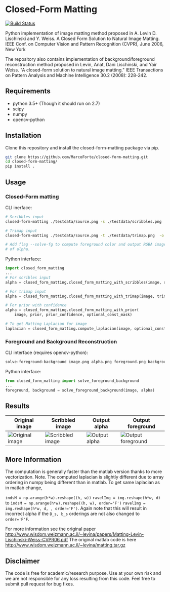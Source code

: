 # Closed-Form Matting
[![Build Status](https://travis-ci.org/MarcoForte/closed-form-matting.svg?branch=master)](https://travis-ci.org/MarcoForte/closed-form-matting)


Python implementation of image matting method proposed in A. Levin D. Lischinski and Y. Weiss. A Closed Form Solution to Natural Image Matting. IEEE Conf. on Computer Vision and Pattern Recognition (CVPR), June 2006, New York

The repository also contains implementation of background/foreground reconstruction method proposed in Levin, Anat, Dani Lischinski, and Yair Weiss. "A closed-form solution to natural image matting." IEEE Transactions on Pattern Analysis and Machine Intelligence 30.2 (2008): 228-242.

## Requirements
- python 3.5+ (Though it should run on 2.7)
- scipy
- numpy
- opencv-python

## Installation

Clone this repository and install the closed-form-matting package via pip.

```bash
git clone https://github.com/MarcoForte/closed-form-matting.git
cd closed-form-matting/
pip install .
```

## Usage

### Closed-Form matting
CLI inerface:

```bash
# Scribbles input
closed-form-matting ./testdata/source.png -s ./testdata/scribbles.png  -o output_alpha.png

# Trimap input
closed-form-matting ./testdata/source.png -t ./testdata/trimap.png  -o output_alpha.png

# Add flag --solve-fg to compute foreground color and output RGBA image instead
# of alpha.
```


Python interface:

```python
import closed_form_matting
...
# For scribles input
alpha = closed_form_matting.closed_form_matting_with_scribbles(image, scribbles)

# For trimap input
alpha = closed_form_matting.closed_form_matting_with_trimap(image, trimap)

# For prior with confidence
alpha = closed_form_matting.closed_form_matting_with_prior(
    image, prior, prior_confidence, optional_const_mask)

# To get Matting Laplacian for image
laplacian = closed_form_matting.compute_laplacian(image, optional_const_mask)
```

### Foreground and Background Reconstruction
CLI interface (requires opencv-python):

```bash
solve-foreground-background image.png alpha.png foreground.png background.png
```

Python interface:

```python
from closed_form_matting import solve_foreground_background
...
foreground, background = solve_foreground_background(image, alpha)
```

## Results
| Original image   | Scribbled image | Output alpha | Output foreground |
|------------------|-----------------|--------------|-------------------|
| ![Original image](testdata/source.png) | ![Scribbled image](testdata/scribbles.png) | ![Output alpha](testdata/output_alpha.png) | ![Output foreground](testdata/output_foreground.png) |


## More Information
The computation is generally faster than the matlab version thanks to more vectorization.
Note. The computed laplacian is slightly different due to array ordering in numpy being different than in matlab. To get same laplacian as in matlab change,

`indsM = np.arange(h*w).reshape((h, w))`
`ravelImg = img.reshape(h*w, d)`
to
`indsM = np.arange(h*w).reshape((h, w), order='F')`
`ravelImg = img.reshape(h*w, d, , order='F')`.
Again note that this will result in incorrect alpha if the `D_s, b_s` orderings are not also changed to `order='F'F`.

For more information see the original paper  http://www.wisdom.weizmann.ac.il/~levina/papers/Matting-Levin-Lischinski-Weiss-CVPR06.pdf
The original matlab code is here http://www.wisdom.weizmann.ac.il/~levina/matting.tar.gz

## Disclaimer

The code is free for academic/research purpose. Use at your own risk and we are not responsible for any loss resulting from this code. Feel free to submit pull request for bug fixes.
